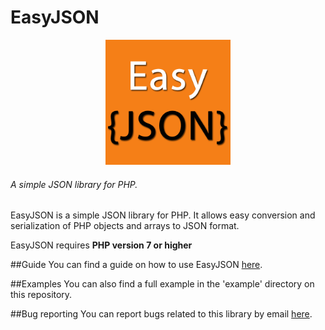 # EasyJSON

<div style="text-align: center">
    <img src="media/EasyJSON.png" alt="EasyJSON" title="EasyJSON" width="200" height="200" />
</div>

###### A simple JSON library for PHP.

EasyJSON is a simple JSON library for PHP. It allows easy conversion and serialization of PHP objects and arrays to JSON format.

EasyJSON requires <b>PHP version 7 or higher</b>

##Guide
You can find a guide on how to use EasyJSON [here](https://panickapps.github.io/EasyJSON).

##Examples
You can also find a full example in the 'example' directory on this repository.

##Bug reporting
You can report bugs related to this library by email [here](mailto:panickapps@gmail.com?subject=EasyJSON).